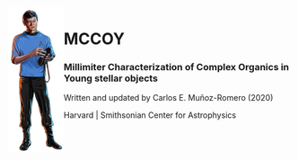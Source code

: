 
<img src="imgs/mccoy.png" align="left" width=100/>

# MCCOY
### Millimiter Characterization of Complex Organics in Young stellar objects
Written and updated by Carlos E. Muñoz-Romero (2020)

Harvard | Smithsonian Center for Astrophysics
